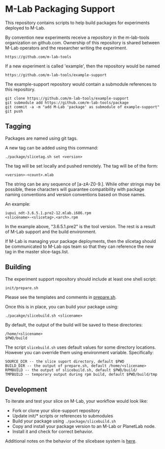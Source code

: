 M-Lab Packaging Support
=======================

This repository contains scripts to help build packages for experiments
deployed to M-Lab.

By convention new experiments receive a repository in the m-lab-tools
organization on github.com.  Ownership of this repository is shared between
M-Lab operators and the researcher writing the experiment.

    https://github.com/m-lab-tools

If a new experiment is called 'example', then the repository would be named 

    https://github.com/m-lab-tools/example-support

The example-support repository would contain a submodule references to this repository.

    git clone https://github.com/m-lab-tools/example-support
    git submodule add https://github.com/m-lab-tools/package
    git commit -a -m "add M-Lab 'package' as submodule of example-support"
    git push

Tagging 
-------

Packages are named using git tags.

A new tag can be added using this command:

    ./package/slicetag.sh set <version>

The tag will be set locally and pushed remotely.  The tag will be of the form:

    <version>-<count>.mlab

The string <version> can be any sequence of [a-zA-Z0-9.].  While other strings
may be possible, these characters will guarantee compatibility with package
naming conventions and version conventions based on those names.

An example:

    iupui_ndt-3.6.5.1.pre2-12.mlab.i686.rpm
    <slicename>-<slicetag>.<arch>.rpm

In the example above, "3.6.5.1.pre2" is the tool version.  The rest is a result
of M-Lab support and the build environment.

If M-Lab is managing your package deployments, then the slicetag should be
communicated to M-Lab ops team so that they can reference the new tag in the
master slice-tags.list.  

Building
--------

The experiment support repository should include at least one shell script:

    init/prepare.sh

Please see the templates and comments in [prepare.sh][1].

Once this is in place, you can build your package using:
    
    ./pacakge/slicebuild.sh <slicename>

By default, the output of the build will be saved to these directories:

    /home/<slicename>
    $PWD/build

The script `slicebuild.sh` uses default values for some directory locations.
However you can override them using environment variable.  Specifically:
    
    SOURCE_DIR -- the slice suport directory, default $PWD
    BUILD_DIR -- the output of prepare.sh, default /home/<slicename>
    RPMBUILD -- the output of slicebuild.sh, default $PWD/build/
    TMPBUILD -- temporary output during rpm build, default $PWD/build/tmp

  [1]: https://github.com/m-lab-tools/package/blob/master/templates/prepare.sh
  
Development
-----------

To iterate and test your slice on M-Lab, your workflow would look like:

  * Fork or clone your slice-support repository
  * Update init/* scripts or references to submodules
  * Build your package using `./package/slicebuild.sh`
  * Copy and install your package version to an M-Lab or PlanetLab node.
  * Install it and check for correct behavior.

Additional notes on the behavior of the slicebase system is [here][2].

  [2]: https://github.com/m-lab-tools/package/tree/master/slicebase
